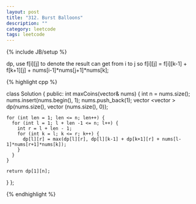 ```yaml
---
layout: post
title: "312. Burst Balloons"
description: ""
category: leetcode
tags: leetcode
---
```

{% include JB/setup %}

dp, use f[i][j] to denote the result can get from i to j
so f[i][j] = f[i][k-1] + f[k+1][j] + nums[i-1]*nums[j+1]*nums[k];

{% highlight cpp %}

class Solution {
public:
  int maxCoins(vector<int>& nums) {
    int n = nums.size();
    nums.insert(nums.begin(), 1);
    nums.push_back(1);
    vector <vector <int> > dp(nums.size(), vector <int>(nums.size(), 0));
    
    for (int len = 1; len <= n; len++) {
      for (int l = 1; l + len -1 <= n; l++) {
        int r = l + len - 1;
        for (int k = l; k <= r; k++) {
          dp[l][r] = max(dp[l][r], dp[l][k-1] + dp[k+1][r] + nums[l-1]*nums[r+1]*nums[k]);
        }
      }
    }

    return dp[1][n];
  }
};

{% endhighlight %} 